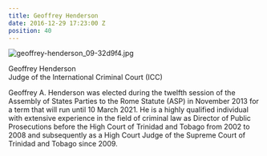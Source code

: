 ```yaml
---
title: Geoffrey Henderson
date: 2016-12-29 17:23:00 Z
position: 40
---
```


![geoffrey-henderson_09-32d9f4.jpg](/uploads/geoffrey-henderson_09-32d9f4.jpg)

Geoffrey Henderson <br> Judge of the International Criminal Court (ICC)


Geoffrey A. Henderson was elected during the twelfth session of the Assembly of States Parties to the Rome Statute (ASP) in November 2013 for a term that will run until 10 March 2021. He is a highly qualified individual with extensive experience in the field of criminal law as Director of Public Prosecutions before the High Court of Trinidad and Tobago from 2002 to 2008 and subsequently as a High Court Judge of the Supreme Court of Trinidad and Tobago since 2009.
